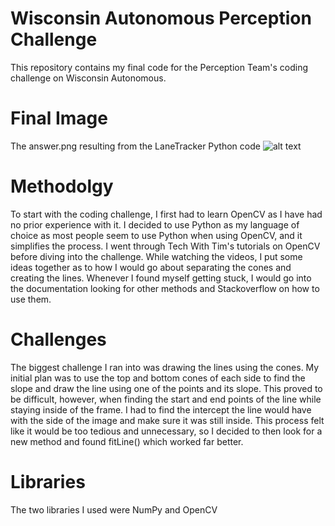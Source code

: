 # Wisconsin Autonomous Perception Challenge
This repository contains my final code for the Perception Team's coding challenge on Wisconsin Autonomous.

# Final Image
The answer.png resulting from the LaneTracker Python code
![alt text](answer.png)

# Methodolgy
To start with the coding challenge, I first had to learn OpenCV as I have had no prior experience with it. I decided to use Python as my language of choice as 
most people seem to use Python when using OpenCV, and it simplifies the process. I went through Tech With Tim's tutorials on OpenCV before diving into the
challenge. While watching the videos, I put some ideas together as to how I would go about separating the cones and creating the lines. Whenever I found myself
getting stuck, I would go into the documentation looking for other methods and Stackoverflow on how to use them.

# Challenges
The biggest challenge I ran into was drawing the lines using the cones. My initial plan was to use the top and bottom cones of each side to find the slope and draw
the line using one of the points and its slope. This proved to be difficult, however, when finding the start and end points of the line while staying inside of
the frame. I had to find the intercept the line would have with the side of the image and make sure it was still inside. This process felt like it would be too tedious
and unnecessary, so I decided to then look for a new method and found fitLine() which worked far better.

# Libraries
The two libraries I used were NumPy and OpenCV
